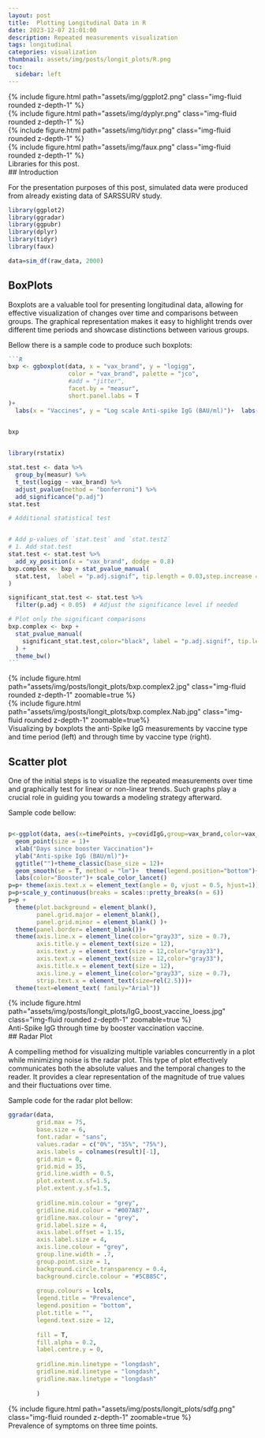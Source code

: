 ```yaml
---
layout: post
title:  Plotting Longitudinal Data in R
date: 2023-12-07 21:01:00
description: Repeated measurements visualization
tags: longitudinal
categories: visualization
thumbnail: assets/img/posts/longit_plots/R.png
toc:
  sidebar: left
---
```


<div class="row mt-3">
    <div class="col-sm mt-3 mt-md-0">
        {% include figure.html path="assets/img/ggplot2.png" class="img-fluid rounded z-depth-1" %}
    </div>
    <div class="col-sm mt-3 mt-md-0">
        {% include figure.html path="assets/img/dyplyr.png" class="img-fluid rounded z-depth-1" %}
    </div>
    <div class="col-sm mt-3 mt-md-0">
        {% include figure.html path="assets/img/tidyr.png" class="img-fluid rounded z-depth-1" %}
    </div>
    <div class="col-sm mt-3 mt-md-0">
        {% include figure.html path="assets/img/faux.png" class="img-fluid rounded z-depth-1" %}
    </div>
</div>
<div class="caption">
    Libraries for this post.
</div>
## Introduction

For the presentation purposes of this post, simulated data were produced from already existing data of SARSSURV study.
```R
library(ggplot2)
library(ggradar)
library(ggpubr)
library(dplyr)
library(tidyr)
library(faux)

data=sim_df(raw_data, 2000)
```
## BoxPlots

Boxplots are a valuable tool for presenting longitudinal data, allowing for effective visualization of changes over time and comparisons between groups. The graphical representation makes it easy to highlight trends over different time periods and showcase distinctions between various groups.

Bellow there is a sample code to produce such boxplots:

````markdown
```R
bxp <- ggboxplot(data, x = "vax_brand", y = "logigg",
                 color = "vax_brand", palette = "jco",
                 #add = "jitter",
                 facet.by = "measur", 
                 short.panel.labs = T
)+
  labs(x = "Vaccines", y = "Log scale Anti-spike IgG (BAU/ml)")+  labs(color = "Vaccines")
 

bxp


library(rstatix)

stat.test <- data %>%
  group_by(measur) %>%
  t_test(logigg ~ vax_brand) %>%
  adjust_pvalue(method = "bonferroni") %>%
  add_significance("p.adj")
stat.test

# Additional statistical test


# Add p-values of `stat.test` and `stat.test2`
# 1. Add stat.test
stat.test <- stat.test %>%
  add_xy_position(x = "vax_brand", dodge = 0.8)
bxp.complex <- bxp + stat_pvalue_manual(
  stat.test,  label = "p.adj.signif", tip.length = 0.03,step.increase = 0.1
)

significant_stat.test <- stat.test %>%
  filter(p.adj < 0.05)  # Adjust the significance level if needed

# Plot only the significant comparisons
bxp.complex <- bxp +
  stat_pvalue_manual(
    significant_stat.test,color="black", label = "p.adj.signif", tip.length = 0.02
  ) +
  theme_bw()
```
````


<div class="row mt-3">
    <div class="col-sm mt-3 mt-md-0">
        {% include figure.html path="assets/img/posts/longit_plots/bxp.complex2.jpg" class="img-fluid rounded z-depth-1" zoomable=true %}
    </div>
  <div class="col-sm mt-3 mt-md-0">
        {% include figure.html path="assets/img/posts/longit_plots/bxp.complex.Nab.jpg" class="img-fluid rounded z-depth-1" zoomable=true%}
    </div>
</div>
<div class="caption">
    Visualizing by boxplots the anti-Spike IgG measurements by vaccine type and time period (left) and through time by vaccine type (right).
</div>

## Scatter plot

One of the initial steps is to visualize the repeated measurements over time and graphically test for linear or non-linear trends. Such graphs play a crucial role in guiding you towards a modeling strategy afterward.

Sample code bellow:

```R

p<-ggplot(data, aes(x=timePoints, y=covidIgG,group=vax_brand,color=vax_brand)) + 
  geom_point(size = 1)+
  xlab("Days since booster Vaccination")+
  ylab("Anti-spike IgG (BAU/ml)")+
  ggtitle("")+theme_classic(base_size = 12)+
  geom_smooth(se = T, method = "lm")+  theme(legend.position="bottom")+
  labs(color="Booster")+ scale_color_lancet()
p=p+ theme(axis.text.x = element_text(angle = 0, vjust = 0.5, hjust=1))+ theme(legend.text = element_text(size = 8))
p=p+scale_y_continuous(breaks = scales::pretty_breaks(n = 6))
p=p + 
  theme(plot.background = element_blank(),
        panel.grid.major = element_blank(),
        panel.grid.minor = element_blank() )+
  theme(panel.border= element_blank())+
  theme(axis.line.x = element_line(color="gray33", size = 0.7),
        axis.title.y = element_text(size = 12),
        axis.text.y = element_text(size = 12,color="gray33"),
        axis.text.x = element_text(size = 12,color="gray33"),
        axis.title.x = element_text(size = 12),
        axis.line.y = element_line(color="gray33", size = 0.7),
        strip.text.x = element_text(size=rel(2.5)))+
  theme(text=element_text( family="Arial"))
```

<div class="row mt-3">
        {% include figure.html path="assets/img/posts/longit_plots/IgG_boost_vaccine_loess.jpg" class="img-fluid rounded z-depth-1" zoomable=true %}
    </div>
  <div class="caption">
    Anti-Spike IgG through time by booster vaccination vaccine.
</div>
## Radar Plot

A compelling method for visualizing multiple variables concurrently in a plot while minimizing noise is the radar plot. This type of plot effectively communicates both the absolute values and the temporal changes to the reader. It provides a clear representation of the magnitude of true values and their fluctuations over time.

 Sample code for the radar plot bellow:
```R
ggradar(data,
        grid.max = 75,
        base.size = 6,
        font.radar = "sans",
        values.radar = c("0%", "35%", "75%"),
        axis.labels = colnames(result)[-1],
        grid.min = 0,
        grid.mid = 35,
        grid.line.width = 0.5,
        plot.extent.x.sf=1.5,
        plot.extent.y.sf=1.5,
        
        gridline.min.colour = "grey",
        gridline.mid.colour = "#007A87",
        gridline.max.colour = "grey",
        grid.label.size = 4,
        axis.label.offset = 1.15,
        axis.label.size = 4,
        axis.line.colour = "grey",
        group.line.width = .7,
        group.point.size = 1,
        background.circle.transparency = 0.4,
        background.circle.colour = "#5CB85C",
        
        group.colours = lcols,
        legend.title = "Prevalence",
        legend.position = "bottom",
        plot.title = "",
        legend.text.size = 12,
        
        fill = T,
        fill.alpha = 0.2,
        label.centre.y = 0,
        
        gridline.min.linetype = "longdash",
        gridline.mid.linetype = "longdash",
        gridline.max.linetype = "longdash"
        
        )
```

  <div class="row mt-3">
        {% include figure.html path="assets/img/posts/longit_plots/sdfg.png" class="img-fluid rounded z-depth-1" zoomable=true %}
    </div>
<div class="caption">
    Prevalence of symptoms on three time points.
</div>